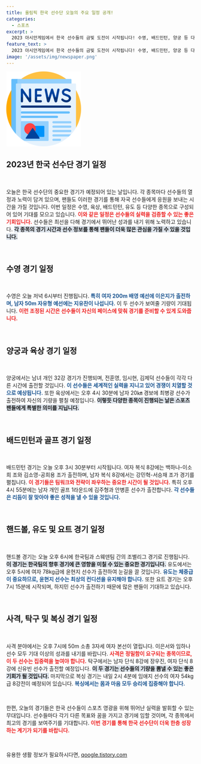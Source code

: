 ```yaml
---
title: 올림픽 한국 선수단 오늘의 주요 일정 공개!
categories:
  - 스포츠
excerpt: >
  2023 아시안게임에서 한국 선수들의 금빛 도전이 시작됩니다! 수영, 배드민턴, 양궁 등 다양한 종목에서 펼쳐질 경기를 놓치지 마세요. 현장 생중계로 함께 응원합시다!
feature_text: >
  2023 아시안게임에서 한국 선수들의 금빛 도전이 시작됩니다! 수영, 배드민턴, 양궁 등 다양한 종목에서 펼쳐질 경기를 놓치지 마세요. 현장 생중계로 함께 응원합시다!
image: '/assets/img/newspaper.png'
---
```


<p><img src="/assets/img/newspaper.png" alt="kimp 속보" /></p>

<h2 data-ke-size="size26">2023년 한국 선수단 경기 일정</h2>

<p data-ke-size="size16">&nbsp;</p>

<p>오늘은 한국 선수단의 중요한 경기가 예정되어 있는 날입니다. 각 종목마다 선수들의 열정과 노력이 담겨 있으며, 팬들도 이러한 경기를 통해 자국 선수들에게 응원을 보내는 시간을 가질 것입니다. 이번 일정은 수영, 육상, 배드민턴, 유도 등 다양한 종목으로 구성되어 있어 기대를 모으고 있습니다. <b><span style="color: #ee2323;">이와 같은 일정은 선수들의 실력을 검증할 수 있는 좋은 기회입니다.</span></b> 선수들은 최선을 다해 경기에서 뛰어난 성과를 내기 위해 노력하고 있습니다. <b><span style="background-color: #21538527;">각 종목의 경기 시간과 선수 정보를 통해 팬들이 더욱 많은 관심을 가질 수 있을 것입니다.</span></b> </p>

<p data-ke-size="size16">&nbsp;</p>

<h2 data-ke-size="size26">수영 경기 일정</h2>

<p data-ke-size="size16">&nbsp;</p>

<p>수영은 오늘 저녁 6시부터 진행됩니다. <b><span style="color: #1a5490;">특히 여자 200m 배영 예선에 이은지가 출전하며, 남자 50m 자유형 예선에는 지유찬이 나섭니다.</span></b> 이 두 선수가 보여줄 기량이 기대됩니다. <b><span style="color: #ee2323;">이런 조정된 시간은 선수들이 자신의 페이스에 맞춰 경기를 준비할 수 있게 도와줍니다.</span></b> </p>

<p data-ke-size="size16">&nbsp;</p>

<h2 data-ke-size="size26">양궁과 육상 경기 일정</h2>

<p data-ke-size="size16">&nbsp;</p>

<p>양궁에서는 남녀 개인 32강 경기가 진행되며, 전훈영, 임시현, 김제덕 선수들이 각각 다른 시간에 출전할 것입니다. <b><span style="color: #1a5490;">이 선수들은 세계적인 실력을 지니고 있어 경쟁이 치열할 것으로 예상됩니다.</span></b> 또한 육상에서는 오후 4시 30분에 남자 20㎞ 경보에 최병광 선수가 출전하여 자신의 기량을 펼칠 예정입니다. <b><span style="background-color: #21538527;">이렇듯 다양한 종목이 진행되는 날은 스포츠 팬들에게 특별한 의미를 지닙니다.</span></b> </p>

<p data-ke-size="size16">&nbsp;</p>

<h2 data-ke-size="size26">배드민턴과 골프 경기 일정</h2>

<p data-ke-size="size16">&nbsp;</p>

<p>배드민턴 경기는 오늘 오후 3시 30분부터 시작됩니다. 여자 복식 8강에는 백하나-이소희 조와 김소영-공희용 조가 출전하며, 남자 복식 8강에서는 강민혁-서승재 조가 경기를 펼칩니다. <b><span style="color: #ee2323;">이 경기들은 팀워크와 전략이 좌우하는 중요한 시간이 될 것입니다.</span></b> 특히 오후 4시 55분에는 남자 개인 골프 1라운드에 김주형과 안병훈 선수가 출전합니다. <b><span style="color: #1a5490;">각 선수들은 리듬이 잘 맞아야 좋은 성적을 낼 수 있을 것입니다.</span></b> </p>

<p data-ke-size="size16">&nbsp;</p>

<h2 data-ke-size="size26">핸드볼, 유도 및 요트 경기 일정</h2>

<p data-ke-size="size16">&nbsp;</p>

<p>핸드볼 경기는 오늘 오후 6시에 한국팀과 스웨덴팀 간의 조별리그 경기로 진행됩니다. <b><span style="background-color: #21538527;">이 경기는 한국팀의 향후 경기에 큰 영향을 미칠 수 있는 중요한 경기입니다.</span></b> 유도에서는 오후 5시에 여자 78kg급에 윤현지 선수가 출전하여 눈길을 끌 것입니다. <b><span style="color: #1a5490;">유도는 체중급이 중요하므로, 윤현지 선수는 최상의 컨디션을 유지해야 합니다.</span></b> 또한 요트 경기는 오후 7시 15분에 시작되며, 하지민 선수가 출전하기 때문에 많은 팬들이 기대하고 있습니다. </p>

<p data-ke-size="size16">&nbsp;</p>

<h2 data-ke-size="size26">사격, 탁구 및 복싱 경기 일정</h2>

<p data-ke-size="size16">&nbsp;</p>

<p>사격 분야에서는 오후 7시에 50m 소총 3자세 여자 본선이 열립니다. 이은서와 임하나 선수 모두 기대 이상의 성과를 내기를 바랍니다. <b><span style="color: #ee2323;">사격은 정밀함이 요구되는 종목이므로, 이 두 선수는 집중력을 높여야 합니다.</span></b> 탁구에서는 남자 단식 8강에 장우진, 여자 단식 8강에 신유빈 선수가 출전할 예정입니다.  <b><span style="background-color: #21538527;">이 두 경기는 선수들의 기량을 뽐낼 수 있는 좋은 기회가 될 것입니다.</span></b> 마지막으로 복싱 경기는 내일 2시 4분에 임애지 선수의 여자 54kg급 8강전이 예정되어 있습니다. <b><span style="color: #1a5490;">복싱에서는 몸과 마음 모두 승리에 집중해야 합니다.</span></b></p>

<p data-ke-size="size16">&nbsp;</p>

<p>한편, 오늘의 경기들은 한국 선수들이 스포츠 영광을 위해 뛰어난 실력을 발휘할 수 있는 무대입니다. 선수들마다 각기 다른 목표와 꿈을 가지고 경기에 임할 것이며, 각 종목에서 최고의 경기를 보여주기를 기대합니다. <b><span style="color: #ee2323;">이번 경기를 통해 한국 선수단이 더욱 한층 성장하는 계기가 되기를 바랍니다.</span></b> </p>

<p data-ke-size="size16">&nbsp;</p>
유용한 생활 정보가 필요하시다면, <a href="https://qoogle.tistory.com" rel="dofollow">qoogle.tistory.com</a>


